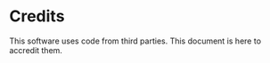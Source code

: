 <!--
Here's a template for accrediting a library:

## Library Name

Author: Author Name\
Source: https://example.com

### License

```plaintext
LICENSE INFORMATION HERE.
```

-->
<!-- markdownlint-disable MD034 MD024 -->
<!-- cSpell:disable -->
# Credits

This software uses code from third parties. This document is here to accredit
them.
